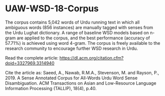 # UAW-WSD-18-Corpus

The corpus contains 5,042 words of Urdu running text in which all ambiguous words (856 instances) are manually tagged with senses from the Urdu Lughat dictionary. A range of baseline WSD models based on n-gram are applied to the corpus, and the best performance (accuracy of
57.71%) is achieved using word 4-gram. The corpus is freely available to the research community to encourage further WSD research in Urdu.

Read the complete article: https://dl.acm.org/citation.cfm?doid=3327969.3314940

Cite the article as: Saeed, A., Nawab, R.M.A., Stevenson, M. and Rayson, P., 2019. A Sense Annotated Corpus for All-Words Urdu Word Sense Disambiguation. ACM Transactions on Asian and Low-Resource Language Information Processing (TALLIP), 18(4), p.40.
